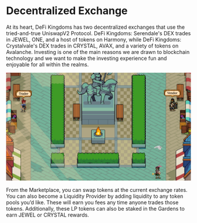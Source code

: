 # Decentralized Exchange

At its heart, DeFi Kingdoms has two decentralized exchanges that use the tried-and-true UniswapV2 Protocol. DeFi Kingdoms: Serendale's DEX trades in JEWEL, ONE, and a host of tokens on Harmony, while DeFi Kingdoms: Crystalvale's DEX trades in CRYSTAL, AVAX, and a variety of tokens on Avalanche. Investing is one of the main reasons we are drawn to blockchain technology and we want to make the investing experience fun and enjoyable for all within the realms.

![](../.gitbook/assets/Marketplace.jpg)

From the Marketplace, you can swap tokens at the current exchange rates. You can also become a Liquidity Provider by adding liquidity to any token pools you’d like. These will earn you fees any time anyone trades those tokens. Additionally, these LP tokens can also be staked in the Gardens to earn JEWEL or CRYSTAL rewards.
